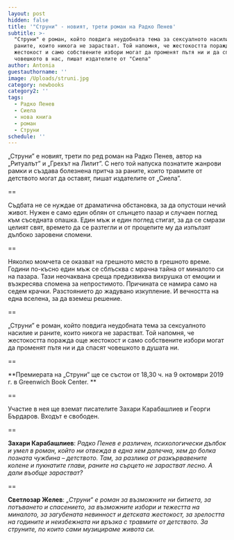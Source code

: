 ```yaml
---
layout: post
hidden: false
title: '"Струни" - новият, трети роман на Радко Пенев'
subtitle: >-
  "Струни" е роман, който повдига неудобната тема за сексуалното насилие и
  раните, които никога не зарастват. Той напомня, че жестокостта поражда още
  жестокост и само собствените избори могат да променят пътя ни и да спасят
  човешкото в нас, пишат издателите от "Сиела"
author: Antonia
guestauthorname: ''
image: /Uploads/struni.jpg
category: newbooks
category2: ''
tags:
  - Радко Пенев
  - Сиела
  - нова книга
  - роман
  - Струни
schedule: ''
---
```

„Струни” е новият, трети по ред роман на Радко Пенев, автор на „Ритуалът” и „Грехът на Лилит”. С него той напуска познатите жанрови рамки и създава болезнена притча за раните, които травмите от детството могат да оставят, пишат издателите от „Сиела”.

\==

Съдбата не се нуждае от драматична обстановка, за да опустоши нечий живот. Нужен е само един облян от слънцето пазар и случаен поглед към съседната опашка. Един мъж и един поглед стигат, за да се смрази целият свят, времето да се разтегли и от процепите му да изпълзят дълбоко заровени спомени. 

\==

Няколко момчета се оказват на грешното място в грешното време. Години по-късно един мъж се сблъсква с мрачна тайна от миналото си на пазара. Тази неочаквана среща предизвиква вихрушка от емоции и възкресява спомена за непростимото. Причината се намира само на седем крачки. Разстоянието до жадувано изкупление. И вечността на една вселена, за да вземеш решение.

\==

„Струни” е роман, който повдига неудобната тема за сексуалното насилие и раните, които никога не зарастват. Той напомня, че жестокостта поражда още жестокост и само собствените избори могат да променят пътя ни и да спасят човешкото в душата ни.

\==

**Премиерата на „Струни” ще се състои от 18,30 ч. на 9 октомври 2019 г.  в Greenwich Book Center. **

\==

Участие в нея ще вземат писателите Захари Карабашлиев и Георги Бърдаров. Входът е свободен. 

\==

**Захари Карабашлиев**: _Радко Пенев е различен, психологически дълбок и умел в роман, който ни отвежда в една хем далечна, хем до болка позната чужбина – детството. Там, за разлика от разкървавените колене и пукнатите глави, раните на сърцето не зарастват лесно. А дали въобще зарастват?_

\==

**Светлозар Желев**: _„Струни“ е роман за възможните ни битиета, за потъването и спасението, за възможните избори и тежестта на миналото, за загубената невинност и детската жестокост, за зрелостта на годините и неизбежната ни връзка с травмите от детството. За струните, по които сами музицираме живота си._
